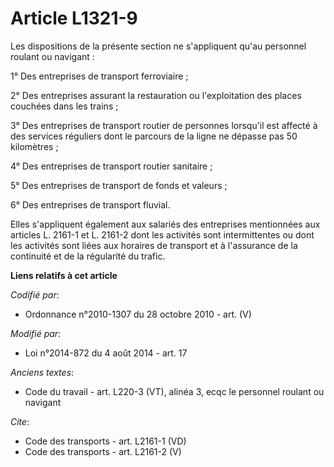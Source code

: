 # Article L1321-9

Les dispositions de la présente section ne s'appliquent qu'au personnel roulant ou navigant : 

1° Des entreprises de transport ferroviaire ; 

2° Des entreprises assurant la restauration ou l'exploitation des places couchées dans les trains ; 

3° Des entreprises de transport routier de personnes lorsqu'il est affecté à des services réguliers dont le parcours de la
ligne ne dépasse pas 50 kilomètres ; 

4° Des entreprises de transport routier sanitaire ; 

5° Des entreprises de transport de fonds et valeurs ; 

6° Des entreprises de transport fluvial. 

Elles s'appliquent également aux salariés des entreprises mentionnées aux articles L. 2161-1 et L. 2161-2 dont les activités
sont intermittentes ou dont les activités sont liées aux horaires de transport et à l'assurance de la continuité et de la
régularité du trafic.

**Liens relatifs à cet article**

_Codifié par_:

  - Ordonnance n°2010-1307 du 28 octobre 2010 - art. (V)

_Modifié par_:

  - Loi n°2014-872 du 4 août 2014 - art. 17

_Anciens textes_:

  - Code du travail - art. L220-3 (VT), alinéa 3, ecqc le personnel roulant ou navigant

_Cite_:

  - Code des transports - art. L2161-1 (VD)
  - Code des transports - art. L2161-2 (V)
